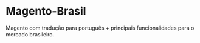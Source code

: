 Magento-Brasil
==============

Magento com tradução para português + principais funcionalidades para o mercado brasileiro.
